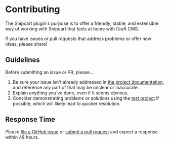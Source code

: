 # Contributing

The Snipcart plugin's purpose is to offer a friendly, stable, and extensible way of working with Snipcart that feels at home with Craft CMS.

If you have issues or pull requests that address problems or offer new ideas, please share!

## Guidelines

Before submitting an issue or PR, please...

1. Be sure your issue isn't already addressed in [the project documentation](https://snipcart.docs.workingconcept.com/), and reference any part of that may be unclear or inaccurate.
2. Explain anything you've done, even if it seems obvious.
3. Consider demonstrating problems or solutions using the [test project](https://github.com/workingconcept/snipcart-test) if possible, which will likely lead to quicker resolution.

## Response Time

Please [file a GitHub issue](https://github.com/workingconcept/snipcart-craft-plugin/issues) or [submit a pull request](https://github.com/workingconcept/snipcart-craft-plugin/pulls) and expect a response within 48 hours.